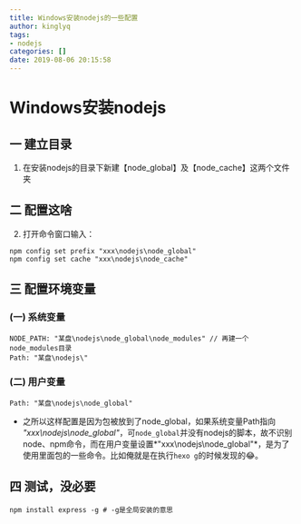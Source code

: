 ```yaml
---
title: Windows安装nodejs的一些配置
author: kinglyq
tags:
- nodejs
categories: []
date: 2019-08-06 20:15:58
---
```

#  Windows安装nodejs

## 一 建立目录
1. 在安装nodejs的目录下新建【node_global】及【node_cache】这两个文件夹

## 二 配置这啥
2. 打开命令窗口输入：
```shell
npm config set prefix "xxx\nodejs\node_global"
npm config set cache "xxx\nodejs\node_cache"
```

<!--more-->

## 三 配置环境变量
### (一) 系统变量
```
NODE_PATH: "某盘\nodejs\node_global\node_modules" // 再建一个node_modules目录
Path: "某盘\nodejs\"
```
### (二) 用户变量
```
Path: "某盘\nodejs\node_global"
```

- 之所以这样配置是因为包被放到了node_global，如果系统变量Path指向 *"xxx\nodejs\node_global"*，可`node_global`并没有nodejs的脚本，故不识别node、npm命令，而在用户变量设置*"xxx\nodejs\node_global"*，是为了使用里面包的一些命令。比如俺就是在执行`hexo g`的时候发现的😂。

##  四 测试，没必要
```shell
npm install express -g # -g是全局安装的意思
```
